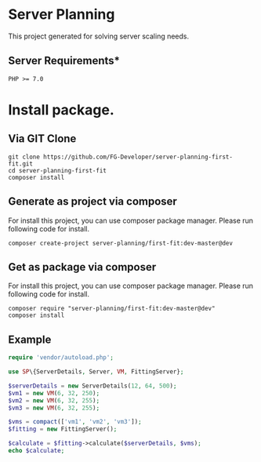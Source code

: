 # Server Planning

This project generated for solving server scaling needs.

## Server Requirements*
```
PHP >= 7.0
```

# Install package.

## Via GIT Clone
```
git clone https://github.com/FG-Developer/server-planning-first-fit.git
cd server-planning-first-fit
composer install
```
## Generate as project via composer
For install this project, you can use composer package manager. Please run following code for install.
```
composer create-project server-planning/first-fit:dev-master@dev
```

## Get as package via composer
For install this project, you can use composer package manager. Please run following code for install.
```
composer require "server-planning/first-fit:dev-master@dev"
composer install
```

## Example

```php
require 'vendor/autoload.php';

use SP\{ServerDetails, Server, VM, FittingServer};

$serverDetails = new ServerDetails(12, 64, 500);
$vm1 = new VM(6, 32, 250);
$vm2 = new VM(6, 32, 255);
$vm3 = new VM(6, 32, 255);

$vms = compact(['vm1', 'vm2', 'vm3']);
$fitting = new FittingServer();

$calculate = $fitting->calculate($serverDetails, $vms);
echo $calculate;

```
